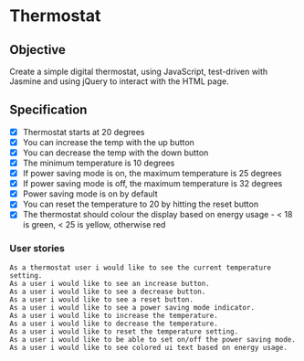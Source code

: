 # Thermostat

Objective
---

Create a simple digital thermostat, using JavaScript, test-driven with Jasmine and using jQuery to interact with the HTML page.

Specification
---

  - [x] Thermostat starts at 20 degrees
  - [x] You can increase the temp with the up button
  - [x] You can decrease the temp with the down button
  - [x] The minimum temperature is 10 degrees
  - [x] If power saving mode is on, the maximum temperature is 25 degrees
  - [x] If power saving mode is off, the maximum temperature is 32 degrees
  - [x] Power saving mode is on by default
  - [x] You can reset the temperature to 20 by hitting the reset button
  - [x] The thermostat should colour the display based on energy usage - <  18 is green, < 25 is yellow, otherwise red

### User stories
```
As a thermostat user i would like to see the current temperature setting.
As a user i would like to see an increase button.
As a user i would like to see a decrease button.
As a user i would like to see a reset button.
As a user i would like to see a power saving mode indicator.
As a user i would like to increase the temperature.
As a user i would like to decrease the temperature.
As a user i would like to reset the temperature setting.
As a user i would like to be able to set on/off the power saving mode.
As a user i would like to see colored ui text based on energy usage.
```
